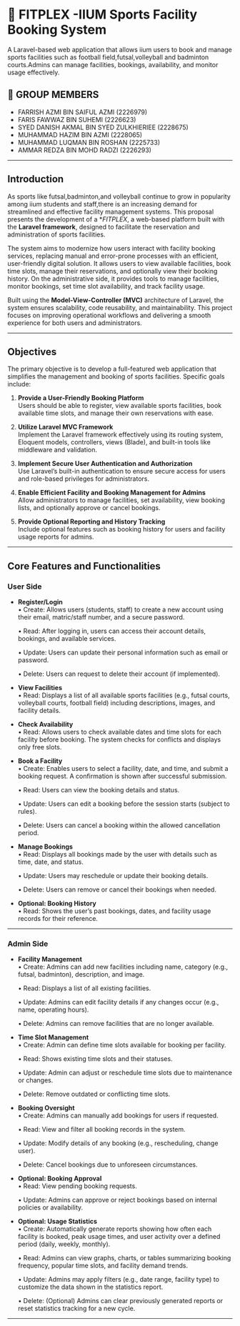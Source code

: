 # 🏐 FITPLEX -IIUM Sports Facility Booking System

A Laravel-based web application that allows iium users to book and manage sports facilities such as football field,futsal,volleyball and badminton courts.Admins can manage facilities, bookings, availability, and monitor usage effectively.

## 🚀 GROUP MEMBERS

- FARRISH AZMI BIN SAIFUL AZMI (2226979)
- FARIS FAWWAZ BIN SUHEMI (2226623)
- SYED DANISH AKMAL BIN SYED ZULKHIERIEE (2228675)
- MUHAMMAD HAZIM BIN AZMI (2228065)
- MUHAMMAD LUQMAN BIN ROSHAN (2225733)
- AMMAR REDZA BIN MOHD RADZI (2226293)

---

## Introduction

As sports like futsal,badminton,and volleyball continue to grow in popularity among iium students and staff,there is an increasing demand for streamlined and effective facility management systems. This proposal presents the development of a **FITPLEX*, a web-based platform built with the **Laravel framework**, designed to facilitate the reservation and administration of sports facilities.

The system aims to modernize how users interact with facility booking services, replacing manual and error-prone processes with an efficient, user-friendly digital solution. It allows users to view available facilities, book time slots, manage their reservations, and optionally view their booking history. On the administrative side, it provides tools to manage facilities, monitor bookings, set time slot availability, and track facility usage.

Built using the **Model-View-Controller (MVC)** architecture of Laravel, the system ensures scalability, code reusability, and maintainability. This project focuses on improving operational workflows and delivering a smooth experience for both users and administrators.

---

##  Objectives

The primary objective is to develop a full-featured web application that simplifies the management and booking of sports facilities. Specific goals include:

1. **Provide a User-Friendly Booking Platform**  
  Users should be able to register, view available sports facilities, book available time slots, and manage their own reservations with ease.

2. **Utilize Laravel MVC Framework**  
   Implement the Laravel framework effectively using its routing system, Eloquent models, controllers, views (Blade), and built-in tools like middleware and validation.

3. **Implement Secure User Authentication and Authorization**  
   Use Laravel’s built-in authentication to ensure secure access for users and role-based privileges for administrators.

4. **Enable Efficient Facility and Booking Management for Admins**  
   Allow administrators to manage facilities, set availability, view booking lists, and optionally approve or cancel bookings.

5. **Provide Optional Reporting and History Tracking**  
   Include optional features such as booking history for users and facility usage reports for admins.

---

## Core Features and Functionalities

### User Side

- **Register/Login**  
	•	Create: Allows users (students, staff) to create a new account using their email, matric/staff number, and a secure password.

	•	Read: After logging in, users can access their account details, bookings, and available services.

	•	Update: Users can update their personal information such as email or password.

	•	Delete: Users can request to delete their account (if implemented).

- **View Facilities**  
  	•	Read: Displays a list of all available sports facilities (e.g., futsal courts, volleyball courts, football field) including descriptions, images, and facility details.

- **Check Availability**  
  	•	Read: Allows users to check available dates and time slots for each facility before booking. The system checks for conflicts and displays only free slots.

- **Book a Facility**  
  	•	Create: Enables users to select a facility, date, and time, and submit a booking request. A confirmation is shown after successful submission.
  
	•	Read: Users can view the booking details and status.

	•	Update: Users can edit a booking before the session starts (subject to rules).

	•	Delete: Users can cancel a booking within the allowed cancellation period.

- **Manage Bookings**  
  	•	Read: Displays all bookings made by the user with details such as time, date, and status.
  
	•	Update: Users may reschedule or update their booking details.

	•	Delete: Users can remove or cancel their bookings when needed.


- **Optional: Booking History**  
  		•	Read: Shows the user’s past bookings, dates, and facility usage records for their reference.


---

### Admin Side

- **Facility Management**  
  	•	Create: Admins can add new facilities including name, category (e.g., futsal, badminton), description, and image.
  
	•	Read: Displays a list of all existing facilities.

	•	Update: Admins can edit facility details if any changes occur (e.g., name, operating hours).

	•	Delete: Admins can remove facilities that are no longer available.

- **Time Slot Management**  
  	•	Create: Admin can define time slots available for booking per facility.
  
	•	Read: Shows existing time slots and their statuses.

	•	Update: Admin can adjust or reschedule time slots due to maintenance or changes.

	•	Delete: Remove outdated or conflicting time slots.

- **Booking Oversight**  
  	•	Create: Admins can manually add bookings for users if requested.
  
	•	Read: View and filter all booking records in the system.

	•	Update: Modify details of any booking (e.g., rescheduling, change user).

	•	Delete: Cancel bookings due to unforeseen circumstances.

- **Optional: Booking Approval**  
  	•	Read: View pending booking requests.
  
	•	Update: Admins can approve or reject bookings based on internal policies or availability.

- **Optional: Usage Statistics**  
  	•	Create: Automatically generate reports showing how often each facility is booked, peak usage times, and user activity over a defined period (daily, weekly, monthly).
  
	•	Read: Admins can view graphs, charts, or tables summarizing booking frequency, popular time slots, and facility demand trends.

	•	Update: Admins may apply filters (e.g., date range, facility type) to customize the data shown in the statistics report.

	•	Delete: (Optional) Admins can clear previously generated reports or reset statistics tracking for a new cycle.

---

